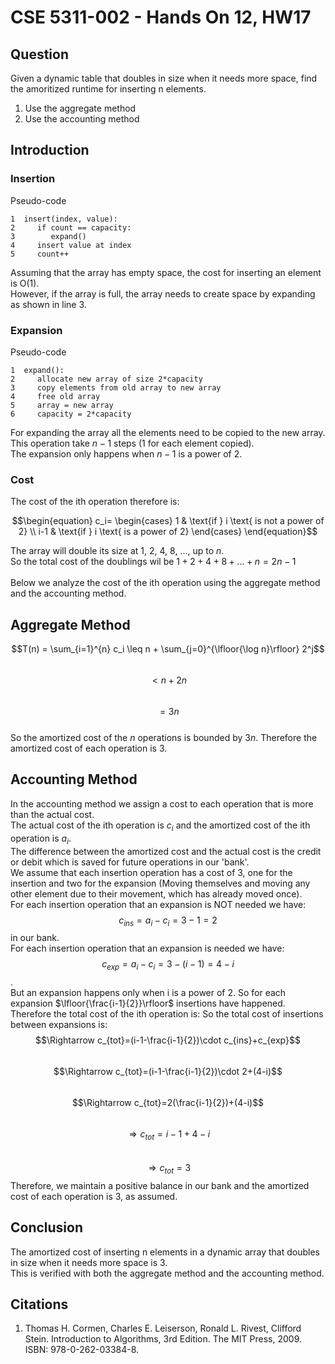 # CSE 5311-002 - Hands On 12, HW17
## Question
Given a dynamic table that doubles in size when it needs more space, find the amoritized runtime for inserting n elements.
1. Use the aggregate method
2. Use the accounting method

## Introduction
### __Insertion__<br />
   Pseudo-code
 ```
1  insert(index, value):
2     if count == capacity:
3        expand()
4     insert value at index
5     count++
 ```
Assuming that the array has empty space, the cost for inserting an element is O(1). <br />
However, if the array is full, the array needs to create space by expanding as shown in line 3.
### __Expansion__<br/>
Pseudo-code
 ```
1  expand():
2     allocate new array of size 2*capacity
3     copy elements from old array to new array
4     free old array
5     array = new array
6     capacity = 2*capacity
 ```
For expanding the array all the elements need to be copied to the new array. This operation take $n-1$ steps (1 for each element copied). <br />
The expansion only happens when $n-1$ is a power of 2. <br />
### __Cost__<br />
The cost of the ith operation therefore is:
```math
\begin{equation} c_i=
\begin{cases} 1 & 
\text{if } i \text{ is not a power of 2} \\ i-1 & \text{if } i \text{ is a power of 2}
\end{cases}
\end{equation}
```
The array will double its size at 1, 2, 4, 8, ..., up to $n$. <br />
So the total cost of the doublings wil be $1 + 2 + 4 + 8 + ... + n = 2n - 1$ <br /><br />
Below we analyze the cost of the ith operation using the aggregate method and the accounting method.

   
## __Aggregate Method__
$$T(n) = \sum_{i=1}^{n} c_i \leq n + \sum_{j=0}^{\lfloor{\log n}\rfloor} 2^j$$<br />
$$< n + 2n$$<br />
$$= 3n$$<br />
So the amortized cost of the $n$ operations is bounded by $3n$. Therefore the amortized cost of each operation is $3$.


## __Accounting Method__
In the accounting method we assign a cost to each operation that is more than the actual cost. <br />
The actual cost of the ith operation is $c_i$ and the amortized cost of the ith operation is $a_i$. <br />
The difference between the amortized cost and the actual cost is the credit or debit which is saved for future operations in our 'bank'. <br />
We assume that each insertion operation has a cost of 3, one for the insertion and two for the expansion (Moving themselves and moving any other element due to their movement, which has already moved once). <br />
For each insertion operation that an expansion is NOT needed we have: $$c_{ins}=a_i-c_i = 3-1 = 2$$ in our bank. <br />
For each insertion operation that an expansion is needed we have: $$c_{exp}=a_i-c_i = 3-(i-1) = 4-i$$. <br />
But an expansion happens only when i is a power of 2. So for each expansion $\lfloor{\frac{i-1}{2}}\rfloor$ insertions have happened. <br />
Therefore the total cost of the ith operation is:
So the total cost of insertions between expansions is: 
$$\Rightarrow c_{tot}=(i-1-\frac{i-1}{2})\cdot c_{ins}+c_{exp}$$<br />
$$\Rightarrow c_{tot}=(i-1-\frac{i-1}{2})\cdot 2+(4-i)$$<br />
$$\Rightarrow c_{tot}=2(\frac{i-1}{2})+(4-i)$$<br />
$$\Rightarrow c_{tot}=i-1+4-i$$<br />
$$\Rightarrow c_{tot}=3$$
Therefore, we maintain a positive balance in our bank and the amortized cost of each operation is 3, as assumed.

## Conclusion
The amortized cost of inserting n elements in a dynamic array that doubles in size when it needs more space is 3.<br />
This is verified with both the aggregate method and the accounting method.








## Citations
1. Thomas H. Cormen, Charles E. Leiserson, Ronald L. Rivest, Clifford Stein. Introduction to Algorithms, 3rd Edition. The MIT Press, 2009. ISBN: 978-0-262-03384-8.